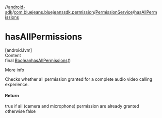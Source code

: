 //[android-sdk](../../../index.md)/[com.bluejeans.bluejeanssdk.permission](../index.md)/[PermissionService](index.md)/[hasAllPermissions](has-all-permissions.md)



# hasAllPermissions  
[androidJvm]  
Content  
final [Boolean](https://developer.android.com/reference/kotlin/java/lang/Boolean.html)[hasAllPermissions](has-all-permissions.md)()  
  
More info  


Checks whether all permission granted for a complete audio video calling experience.



#### Return  


true if all (camera and microphone) permission are already granted otherwise false

  



